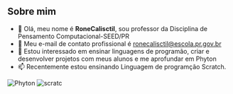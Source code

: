 
## Sobre mim


- 👋 Olá, meu nome é **RoneCalisctil**, sou professor da Disciplina de Pensamento Computacional-SEED/PR
- 👋 Meu e-mail de contato profissional é ronecalisctil@escola.pr.gov.br 
- 👀 Estou interessado em ensinar linguagens de programão, criar e desenvolver projetos com meus alunos e me aprofundar em Phyton
- 📫 Recentemente estou ensinando Linguagem de programção Scratch.

![Phyton](https://img.shields.io/badge/Python-FFD43B?style=for-the-badge&logo=python&logoColor=blue)
![ scratc](https://img.shields.io/badge/Scratch-4D97FF?style=for-the-badge&logo=Scratch&logoColor=white)
